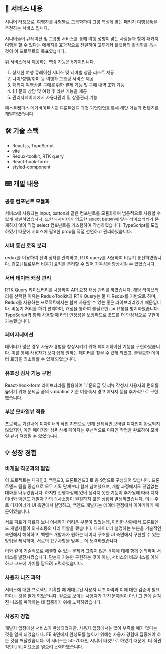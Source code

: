 ## 🔖 서비스 내용

시니어 타겟으로, 여행자를 유형별로 그룹화하여 그룹 특성에 맞는 패키지 여행상품을 추천하는 서비스 입니다.

시니어들이 큐레이션 및 그룹핑 서비스를 통해 여행 성향이 맞는 사람들과 함께 패키지 여행을 할 수 있다는 메세지를 효과적으로 전달하여 고투게더 플랫폼의 활성화를 돕는 것이 이 프로젝트의 목표였습니다.

위 서비스에서 제공하는 핵심 기능은 5가지입니다.

1. 상세한 여행 큐레이션 서비스 및 테마별 상품 리스트 제공
2. 나이/성별/취미 등 여행자 그룹핑 서비스 제공
3. 패키지 여행상품 구매를 위한 결제 기능 및 구매 내역 조회 기능
4. 1:1 문의 상담 및 여행 후 리뷰 기능을 제공
5. 관리자페이지에서 사용자관리 및 상품관리 기능

패스트캠퍼스 메가바이트스쿨 프론트엔드 과정 기업협업을 통해 해당 기능의 컨텐츠를 개발하였습니다.

## 🛠 기술 스택

- React.js, TypeScript
- vite
- Redux-toolkit, RTK query
- React-hook-form
- styled-component

## ⌨️ 개발 내용

### 공통 컴포넌트 모듈화

서비스에 사용되는 input, button과 같은 컴포넌트를 모듈화하여 범용적으로 사용할 수 있게 개발하였습니다.
또한 디자이너가 의도한 select button에 맞는 라이브러리가 존재하지 않아 직접 select 컴포넌트를 커스텀하여 작성하였습니다. TypeScript를 도입하였기 때문에 서비스에 필요한 prop을 직접 선언하고 관리하였습니다.

### 서버 통신 로직 분리

redux를 이용하여 전역 상태를 관리하고, RTK query를 사용하여 비동기 통신하였습니다. 컴포넌트로부터 비동기 로직을 분리할 수 있어 가독성을 향상시킬 수 있었습니다.

### 서버 데이터 캐싱 관리

RTK Query 라이브러리를 사용하여 API 요청 캐싱 관리를 하였습니다. 해당 라이브러리를 선택한 이유는 Redux-Toolkit과 RTK Query는 둘 다 Redux를 기반으로 하며, Redux를 사용하는 프로젝트에서는 함께 사용할 수 있는 좋은 라이브러리였기 때문입니다. 비동기 처리를 하기 편리하며, 캐싱을 통하여 불필요한 api 요청을 방지하였습니다. TypeScript와 함께 사용할 때 타입 안정성을 보장하므로 코드를 더 안정적으로 구현이 가능했습니다.

### 페이지네이션

데이터가 많은 경우 사용자 경험을 향상시키기 위해 페이지네이션 기능을 구현하였습니다. 이를 통해 사용자가 보다 쉽게 원하는 데이터를 찾을 수 있게 되었고, 불필요한 데이터 로딩을 최소화할 수 있게 되었습니다.

### 유효성 검사 기능 구현

React-hook-form 라이브러리를 활용하여 1:1문의글 및 리뷰 작성시 사용자의 편의를 높이기 위해 문의글 폼의 validation 기준 미충족시 경고 메시지 등을 추가적으로 구현했습니다.

### 부분 모바일뷰 적용

프로젝트 기간내에 디자이너의 작업 지연으로 인해 전체적인 모바일 디자인이 완료되지 않았지만, 메인 페이지와 상품 상세 페이지는 우선적으로 디자인 작업을 완료하여 모바일 뷰가 적용될 수 있었습니다.

## 💡 성장 경험

### 비개발 직군과의 협업

이 프로젝트는 디자인3, 백엔드3, 프론트엔드3 로 총 9명으로 구성되어 있습니다. 프론트엔드 팀을 중심으로 모두 기획 단계부터 함께 참여했으며, 개발 과정에서도 끊임없는 대화를 나누었습니다. 하지만 진행과정에 있어 생각지 못한 기능이 추가됨에 따라 디자이너와 백엔드 개발자 간의 의사소통이 원활하지 않은 상황이 발생하였습니다.
이는 주로 디자이너가 UI 측면에서 설명하고, 백엔드 개발자는 데이터 관점에서 이야기하기 때문이었습니다.

서로 파트가 다르다 보니 이해하기 어려운 부분이 있었는데, 이러한 상황에서 프론트엔드 개발자들이 의사소통의 다리 역할을 했습니다. 디자이너가 설명하는 부분을 기술적인 측면에서 해석하고, 백엔드 개발자가 원하는 데이터 구조를 UI 측면에서 구현할 수 있는 방법을 제시하며, 서로의 요구사항을 맞추는 데 노력하였습니다.

이와 같이 기술적으로 해결할 수 있는 문제와 그렇지 않은 문제에 대해 함께 논의하며 서비스를 발전시켰습니다. 단순히 기능만 구현하는 것이 아닌, 서비스의 비즈니스를 이해하고 코드에 가치를 담으려 노력하였습니다.

### 사용자 니즈 파악

서비스에 대한 프로젝트 기획할 때 제대로된 사용자 니즈 파악과 이에 대한 검증이 필요하다는 것을 알게 되었습니다. 겉으로 보이는 사용자가 가진 문제점이 아닌 그 안에 숨겨진 니즈를 파악하는 데 집중하기 위해 노력하였습니다.

### 사용자 경험

개발자 입장에선 서비스가 완성되었지만, 사용자 입장에서는 많이 부족할 때가 많다는 것을 알게 되었습니다. FE 측면에서 완성도를 높이기 위해선 사용자 경험에 집중해야 하는 것을 깨달았습니다. 이 서비스는 50-70대인 시니어 타겟으로 하였기 때문에, 더 직관적인 UI/UX 요소를 넣으려 노력하였습니다.
